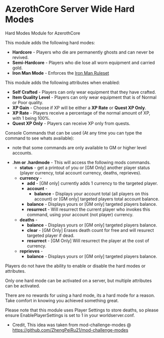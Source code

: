 # AzerothCore Server Wide Hard Modes
Hard Modes Module for AzerothCore

This module adds the following hard modes:

- **Hardcore** - Players who die are permanently ghosts and can never be revived.
- **Semi-Hardcore** - Players who die lose all worn equipment and carried gold.
- **Iron Man Mode** - Enforces the [Iron Man Ruleset](https://wowchallenges.com/challangeinfo/iron-man/)

This module adds the following attributes when enabled:
 
- **Self Crafted** - Players can only wear equipment that they have crafted.
- **Item Quality Level** - Players can only wear equipment that is of Normal or Poor quality.
- **XP Gain** - Choose if XP will be either a **XP Rate** or **Quest XP Only**.
- **XP Rate** - Players receive a percentage of the normal amount of XP, with 1 being 100%.
- **Quest XP Only** - Players can receive XP only from quests. 

Console Commands that can be used (At any time you can type the command to see whats available):
* note that some commands are only available to GM or higher level accounts.
  
- **.hm or .hardmode** - This will access the following mods commands.
   - **status** - get a printout of you or [GM Only] another player status (player currency, total account currency, deaths, reprieves).
   - **currency** -
      - **add** - [GM only] currently adds 1 currency to the targeted player.
      - **account** -
         - **balance** - Displays your account total (all players on this account) or [GM only] targeted players total account balance.
      - **balance** - Displays yours or [GM only] targeted players balance.
      - **resurrect** - Will resurrect the current player who invokes this command, using your account (not player) currency.
   - **deaths** - 
      - **balance** - Displays yours or [GM only] targeted players balance.
      - **clear** - [GM Only] Erases death count for free and will resurect targeted player if dead.
      - **resurrect** - [GM Only] Will resurrect the player at the cost of currency.
   - **reprieves** -
      - **balance** - Displays yours or [GM only] targeted players balance.
  

Players do not have the ability to enable or disable the hard modes or attributes.

Only one hard mode can be activated on a server, but multiple attributes can be activated.

There are no rewards for using a hard mode, its a hard mode for a reason. Take comfort in knowing you achieved something great.

Please note that this module uses Player Settings to store deaths, so please ensure EnablePlayerSettings is set to 1 in your worldserver.conf.





* Credit, This idea was taken from mod-challenge-modes @ https://github.com/ZhengPeiRu21/mod-challenge-modes
